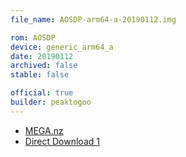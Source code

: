 ```yaml
---
file_name: AOSDP-arm64-a-20190112.img

rom: AOSDP
device: generic_arm64_a
date: 20190112
archived: false
stable: false

official: true
builder: peaktogoo
---
```

<!-- Insert downloads here: -->

* [MEGA.nz](https://mega.nz/#!irhiVKxS!_k_yzJIYVL8V5GcAGJNa6WxyteFCL14vCCq30rcga74)
* [Direct Download 1](https://ams01.downloads.aosdp.com/gsi/)
